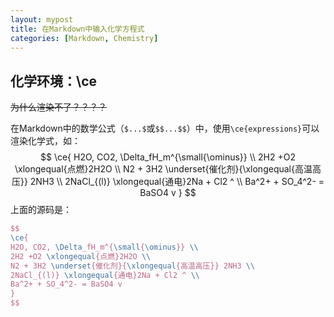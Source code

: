 ```yaml
---
layout: mypost
title: 在Markdown中输入化学方程式
categories: [Markdown, Chemistry]
---
```


## 化学环境：\\ce

~~为什么渲染不了？？？？~~

在Markdown中的数学公式（`$...$`或`$$...$$`）中，使用`\ce{expressions}`可以渲染化学式，如：
$$
\ce{  
H2O, CO2, \Delta_fH_m^{\small{\ominus}} \\ 
2H2 +O2 \xlongequal{点燃}2H2O \\ 
N2 + 3H2 \underset{催化剂}{\xlongequal{高温高压}} 2NH3 \\ 
2NaCl_{(l)} \xlongequal{通电}2Na + Cl2 ^ \\ 
Ba^2+ + SO_4^2- = BaSO4 v
}
$$
上面的源码是：

```latex
$$
\ce{  
H2O, CO2, \Delta_fH_m^{\small{\ominus}} \\ 
2H2 +O2 \xlongequal{点燃}2H2O \\ 
N2 + 3H2 \underset{催化剂}{\xlongequal{高温高压}} 2NH3 \\ 
2NaCl_{(l)} \xlongequal{通电}2Na + Cl2 ^ \\ 
Ba^2+ + SO_4^2- = BaSO4 v
}
$$
```

